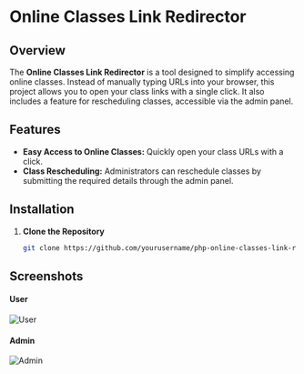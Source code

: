 # Online Classes Link Redirector

## Overview

The **Online Classes Link Redirector** is a tool designed to simplify accessing online classes. Instead of manually typing URLs into your browser, this project allows you to open your class links with a single click. It also includes a feature for rescheduling classes, accessible via the admin panel.

## Features

- **Easy Access to Online Classes:** Quickly open your class URLs with a click.
- **Class Rescheduling:** Administrators can reschedule classes by submitting the required details through the admin panel.

## Installation

1. **Clone the Repository**

   ```bash
   git clone https://github.com/yourusername/php-online-classes-link-redirector.git

## Screenshots

#### User
![User](images/user.png)

#### Admin
![Admin](images/admin.png)
